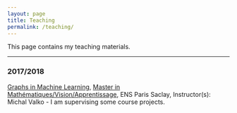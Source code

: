 ```yaml
---
layout: page
title: Teaching
permalink: /teaching/
---
```


This page contains my teaching materials.

<hr />

<h3><B>2017/2018</B></h3>

<p><a href="http://researchers.lille.inria.fr/~valko/hp/mva-ml-graphs.php">Graphs in Machine Learning</a>, <a href="http://cmla.ens-paris-saclay.fr/version-anglaise/academics/mva-master-degree-227777.kjsp">Master in Mathématiques/Vision/Apprentissage</a>, ENS Paris Saclay, Instructor(s): Michal Valko - I am supervising some course projects.

